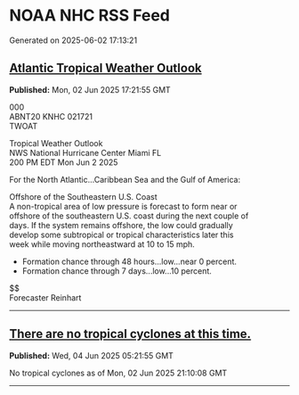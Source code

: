 # NOAA NHC RSS Feed

Generated on 2025-06-02 17:13:21

## [Atlantic Tropical Weather Outlook](https://www.nhc.noaa.gov/gtwo.php?basin=atlc)
**Published:** Mon, 02 Jun 2025 17:21:55 GMT

000  
ABNT20 KNHC 021721  
TWOAT   
  
Tropical Weather Outlook  
NWS National Hurricane Center Miami FL  
200 PM EDT Mon Jun 2 2025  
  
For the North Atlantic...Caribbean Sea and the Gulf of America:  
  
Offshore of the Southeastern U.S. Coast  
A non-tropical area of low pressure is forecast to form near or   
offshore of the southeastern U.S. coast during the next couple of   
days. If the system remains offshore, the low could gradually   
develop some subtropical or tropical characteristics later this   
week while moving northeastward at 10 to 15 mph.  
* Formation chance through 48 hours...low...near 0 percent.  
* Formation chance through 7 days...low...10 percent.  
  
$$  
Forecaster Reinhart 


---

## [There are no tropical cyclones at this time.](https://www.nhc.noaa.gov/)
**Published:** Wed, 04 Jun 2025 05:21:55 GMT

No tropical cyclones as of Mon, 02 Jun 2025 21:10:08 GMT


---

